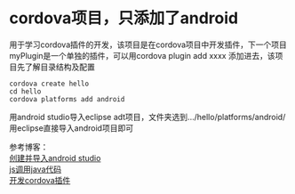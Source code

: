   # cordova项目，只添加了android
用于学习cordova插件的开发，该项目是在cordova项目中开发插件，下一个项目myPlugin是一个单独的插件，可以用cordova plugin add xxxx 添加进去，该项目先了解目录结构及配置

```
cordova create hello
cd hello
cordova platforms add android
```

用android studio导入eclipse adt项目，文件夹选到.../hello/platforms/android/
用eclipse直接导入android项目即可


参考博客：  
[创建并导入android studio](http://blog.csdn.net/u010919133/article/details/51507343)  
[js调用java代码](http://blog.csdn.net/u010919133/article/details/51517848)  
[开发cordova插件](xxxx)  
